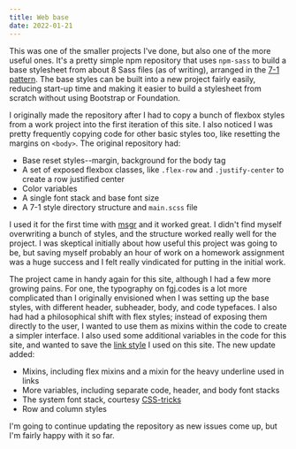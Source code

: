 ```yaml
---
title: Web base
date: 2022-01-21
---
```


This was one of the smaller projects I've done, but also one of the more useful ones. It's a pretty simple npm repository that uses `npm-sass` to build a base stylesheet from about 8 Sass files (as of writing), arranged in the [7-1 pattern](https://sass-guidelin.es/#the-7-1-pattern). The base styles can be built into a new project fairly easily, reducing start-up time and making it easier to build a stylesheet from scratch without using Bootstrap or Foundation.

I originally made the repository after I had to copy a bunch of flexbox styles from a work project into the first iteration of this site. I also noticed I was pretty frequently copying code for other basic styles too, like resetting the margins on `<body>`. The original repository had:

* Base reset styles--margin, background for the body tag
* A set of exposed flexbox classes, like `.flex-row` and `.justify-center` to create a row justified center
* Color variables
* A single font stack and base font size
* A 7-1 style directory structure and `main.scss` file

I used it for the first time with [msgr](/projects/msgr) and it worked great. I didn't find myself overwriting a bunch of styles, and the structure worked really well for the project. I was skeptical initially about how useful this project was going to be, but saving myself probably an hour of work on a homework assignment was a huge success and I felt really vindicated for putting in the initial work.

The project came in handy again for this site, although I had a few more growing pains. For one, the typography on fgj.codes is a lot more complicated than I originally envisioned when I was setting up the base styles, with different header, subheader, body, and code typefaces. I also had had a philosophical shift with flex styles; instead of exposing them directly to the user, I wanted to use them as mixins within the code to create a simpler interface. I also used some additional variables in the code for this site, and wanted to save the [link style]() I used on this site. The new update added:

* Mixins, including flex mixins and a mixin for the heavy underline used in links
* More variables, including separate code, header, and body font stacks
* The system font stack, courtesy [CSS-tricks](https://css-tricks.com/snippets/css/system-font-stack/)
* Row and column styles 

I'm going to continue updating the repository as new issues come up, but I'm fairly happy with it so far.
